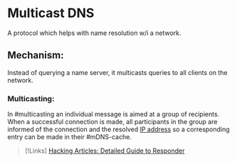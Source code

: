 
# Multicast DNS
A protocol which helps with name resolution w/i a network.

## Mechanism:
Instead of querying a name server, it multicasts queries to all clients on the network. 

### Multicasting:
In #multicasting an individual message is aimed at a group of recipients. When a successful connection is made, all participants in the group are informed of the connection and the resolved [IP address](IP-addresses.md) so a corresponding entry can be made in their #mDNS-cache.

>[!Links]
>[Hacking Articles: Detailed Guide to Responder](https://www.hackingarticles.in/a-detailed-guide-on-responder-llmnr-poisoning/)

